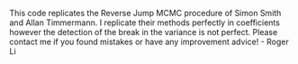 This code replicates the Reverse Jump MCMC procedure of Simon Smith and Allan Timmermann. I replicate their methods perfectly in coefficients however the detection of the break in the variance is not perfect. Please contact me if you found mistakes or have any improvement advice! - Roger Li
